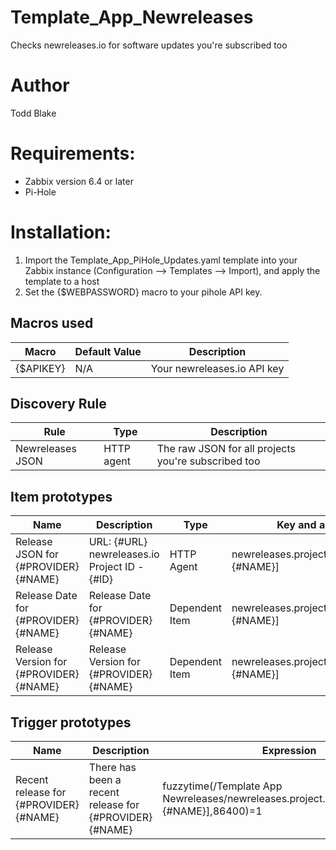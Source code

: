 # Template_App_Newreleases
Checks newreleases.io for software updates you're subscribed too
# Author
Todd Blake
# Requirements:
* Zabbix version 6.4 or later
* Pi-Hole
# Installation:
1. Import the Template_App_PiHole_Updates.yaml template into your Zabbix instance (Configuration --> Templates --> Import), and apply the template to a host
2. Set the {$WEBPASSWORD} macro to your pihole API key.
## Macros used

|Macro|Default Value|Description|
|-----|-------------|-----------|
|{$APIKEY}|N/A|Your newreleases.io API key|


## Discovery Rule
|Rule|Type|Description|
|----|----|-----------|
|Newreleases JSON|HTTP agent|The raw JSON for all projects you're subscribed too|

## Item prototypes
|Name|Description|Type|Key and additional info|
|----|-----------|----|----|
|Release JSON for {#PROVIDER} {#NAME}|URL: {#URL} newreleases.io Project ID - {#ID}|HTTP Agent|newreleases.project.json[{#PROVIDER},{#NAME}]|
|Release Date for {#PROVIDER} {#NAME}|Release Date for {#PROVIDER} {#NAME}|Dependent Item|newreleases.project.date[{#PROVIDER},{#NAME}]|
|Release Version for {#PROVIDER} {#NAME}|Release Version for {#PROVIDER} {#NAME}|Dependent Item|newreleases.project.version[{#PROVIDER},{#NAME}]|

## Trigger prototypes
|Name|Description|Expression|Priority|
|----|-----------|----------|--------|
|Recent release for {#PROVIDER} {#NAME}|There has been a recent release for {#PROVIDER} {#NAME}|fuzzytime(/Template App Newreleases/newreleases.project.date[{#PROVIDER},{#NAME}],86400)=1|Information|